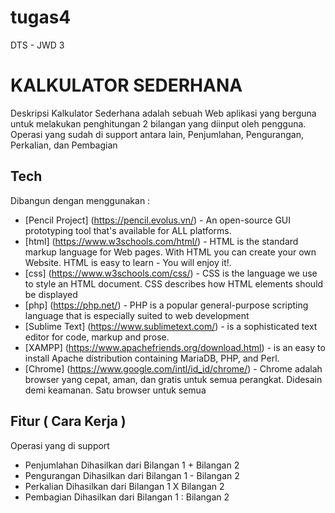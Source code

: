 # tugas4
DTS - JWD 3
# KALKULATOR SEDERHANA
Deskripsi
Kalkulator Sederhana adalah sebuah Web aplikasi yang berguna untuk melakukan penghitungan 2 bilangan yang diinput oleh pengguna.
Operasi yang sudah di support antara lain, Penjumlahan, Pengurangan, Perkalian, dan Pembagian

## Tech
Dibangun dengan menggunakan :
* [Pencil Project] (https://pencil.evolus.vn/) - An open-source GUI prototyping tool that's available for ALL platforms.
* [html] (https://www.w3schools.com/html/) - HTML is the standard markup language for Web pages. With HTML you can create your own Website. HTML is easy to learn - You will enjoy it!.
* [css] (https://www.w3schools.com/css/) - CSS is the language we use to style an HTML document. CSS describes how HTML elements should be displayed
* [php] (https://php.net/) - PHP is a popular general-purpose scripting language that is especially suited to web development
* [Sublime Text] (https://www.sublimetext.com/) - is a sophisticated text editor for code, markup and prose.  
* [XAMPP] (https://www.apachefriends.org/download.html) - is an easy to install Apache distribution containing MariaDB, PHP, and Perl. 
* [Chrome] (https://www.google.com/intl/id_id/chrome/) - Chrome adalah browser yang cepat, aman, dan gratis untuk semua perangkat. Didesain demi keamanan. Satu browser untuk semua

## Fitur ( Cara Kerja )
Operasi yang di support
- Penjumlahan
Dihasilkan dari Bilangan 1 + Bilangan 2
- Pengurangan
Dihasilkan dari Bilangan 1 - Bilangan 2
- Perkalian
Dihasilkan dari Bilangan 1 X Bilangan 2
- Pembagian
Dihasilkan dari Bilangan 1 : Bilangan 2

